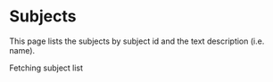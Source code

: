 
Subjects
========

This page lists the subjects by subject id and the text description (i.e. name).

<div id="subject-list">Fetching subject list</div>

<script type="module" src="/widgets/config.js"></script>

<script type="module" src="/widgets/vocabulary.js"></script>

<script type="module">
"use strict";
import { Cfg } from "/widgets/config.js";

let subject_list = document.getElementById('subject-list'),
    oReq = new XMLHttpRequest(),
    u = window.location,
    prefix_path = Cfg.prefix_path;

subject_list.innerHTML = ``;

function updatePage() {
    let src = this.responseText,
        data = JSON.parse(src),
        keys = Object.keys(data);

    keys.sort();
    for (let i = 0; i < keys.length; i++) {
    console.log("DEBUG keys ", i);
        let elem = document.createElement('vocabulary-pair'),
            key = keys[i],
            val = data[key];
        elem.value = { 'identifier': key, 'name': val };
        subject_list.appendChild(elem);
        subject_list.appendChild(document.createElement('br'));
    }
}

oReq.addEventListener('load', updatePage);
oReq.open('GET', `${prefix_path}/api/subject`);
oReq.send();
</script>
